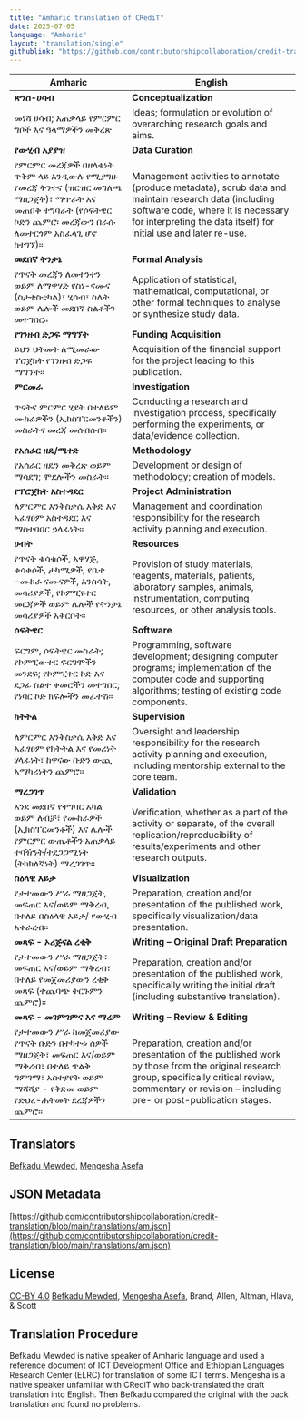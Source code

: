 ```yaml
---
title: "Amharic translation of CRediT"
date: 2025-07-05
language: "Amharic"
layout: "translation/single"
githublink: "https://github.com/contributorshipcollaboration/credit-translation/blob/main/translations/am.json"
---
```


| Amharic | English |
| --- | --- |
| **ጽንሰ-ሀሳብ** | **Conceptualization** |
| መነሻ ሀሳብ; አጠቃላይ የምርምር ግቦች እና ዓላማዎችን መቅረጽ | Ideas; formulation or evolution of overarching research goals and aims. |
| **የውሂብ አያያዝ** | **Data Curation** |
| የምርምር መረጃዎች በዘላቂነት ጥቅም ላይ እንዲውሉ የሚያግዙ የመረጃ ትንተና   (ዝርዝር መግለጫ ማዘጋጀት)፣ ማጥራት እና  መጠበቅ ተግባራት (የሶፍትዌር ኮድን ጨምሮ፡ መረጃውን በራሱ ለመተርጎም አስፈላጊ ሆኖ ከተገኘ)። | Management activities to annotate (produce metadata), scrub data and maintain research data (including software code, where it is necessary for interpreting the data itself) for initial use and later re-use. |
| **መደበኛ ትንታኔ** | **Formal Analysis** |
| የጥናት መረጃን ለመተንተን ወይም ለማዋሃድ የስነ-ናሙና (ስታቲስቲካል)፣ ሂሳብ፣ ስሌት ወይም ሌሎች መደበኛ ስልቶችን መተግበር። | Application of statistical, mathematical, computational, or other formal techniques to analyse or synthesize study data. |
| **የገንዘብ ድጋፍ ማግኘት** | **Funding Acquisition** |
| ይህን ህትመት ለሚመራው ፕሮጀክት የገንዘብ ድጋፍ ማግኘት። | Acquisition of the financial support for the project leading to this publication. |
| **ምርመራ** | **Investigation** |
| ጥናትና ምርምር ሂደት በተለይም ሙከራዎችን (ኢክስፐርመንቶችን)  መስራትና መረጃ መሰብሰብ። | Conducting a research and investigation process, specifically performing the experiments, or data/evidence collection. |
| **የአሰራር ዘዴ/ሜተድ** | **Methodology** |
| የአሰራር ዘዴን መቅረጽ ወይም ማሳደግ; ሞደሎችን መስራት። | Development or design of methodology; creation of models. |
| **የፕሮጀክት አስተዳደር** | **Project Administration** |
| ለምርምር እንቅስቃሴ እቅድ እና አፈፃፀም አስተዳደር እና ማስተባበር ኃላፊነት። | Management and coordination responsibility for the research activity planning and execution. |
| **ሀብት** | **Resources** |
| የጥናት ቁሳቁሶች, አዋሃጅ, ቁሳቁሶች, ታካሚዎች, የቤተ -ሙከራ ናሙናዎች, እንስሳት, መሳሪያዎች, የኮምፒዩተር መርጃዎች ወይም ሌሎች የትንታኔ መሳሪያዎች አቅርቦት። | Provision of study materials, reagents, materials, patients, laboratory samples, animals, instrumentation, computing resources, or other analysis tools. |
| **ሶፍትዌር** | **Software** |
| ፍርግም, ሶፍትዌር መስራት; የኮምፒውተር ፍርግሞችን መንደፍ; የኮምፒተር ኮድ እና ደጋፊ ስልተ ቀመሮችን መተግበር; የነባር  ኮድ ክፍሎችን መፈተሽ። | Programming, software development; designing computer programs; implementation of the computer code and supporting algorithms; testing of existing code components. |
| **ክትትል** | **Supervision** |
| ለምርምር እንቅስቃሴ እቅድ እና አፈፃፀም የክትትል እና የመሪነት ሃላፊነት፣ ከዋናው ቡድን ውጪ አማካሪነትን ጨምሮ። | Oversight and leadership responsibility for the research activity planning and execution, including mentorship external to the core team. |
| **ማረጋገጥ** | **Validation** |
| እንደ መደበኛ የተግባር አካል ወይም ለብቻ፣ የሙከራዎች (ኢክስፐርመንቶች) እና ሌሎች የምርምር ውጤቶችን አጠቃላይ ተባዥነት/ተደጋጋሚነት (ትክክለኛነት) ማረጋገጥ። | Verification, whether as a part of the activity or separate, of the overall replication/reproducibility of results/experiments and other research outputs. |
| **ስዕላዊ እይታ** | **Visualization** |
| የታተመውን ሥራ ማዘጋጀት, መፍጠር እና/ወይም ማቅረብ, በተለይ በስዕላዊ እይታ/ የውሂብ አቀራረብ። | Preparation, creation and/or presentation of the published work, specifically visualization/data presentation. |
| **መጻፍ - ኦሪጅናል ረቂቅ** | **Writing – Original Draft Preparation** |
| የታተመውን ሥራ ማዘጋጀት፣ መፍጠር እና/ወይም ማቅረብ፣ በተለይ የመጀመሪያውን ረቂቅ መጻፍ (ተጨባጭ ትርጉምን ጨምሮ)። | Preparation, creation and/or presentation of the published work, specifically writing the initial draft (including substantive translation). |
| **መጻፍ - መገምገምና እና ማረም** | **Writing – Review & Editing** |
| የታተመውን ሥራ ከመጀመሪያው የጥናት ቡድን በተካተቱ ሰዎች ማዘጋጀት፣ መፍጠር እና/ወይም ማቅረብ፣ በተለይ ጥልቅ ግምገማ፣ አስተያየት ወይም ማሻሻያ - የቅድመ ወይም የድህረ-ሕትመት ደረጃዎችን ጨምሮ። | Preparation, creation and/or presentation of the published work by those from the original research group, specifically critical review, commentary or revision – including pre- or post-publication stages. |

## Translators

[Befkadu  Mewded](https://orcid.org/https://orcid.org/0000-0002-2853-8430), [Mengesha  Asefa](https://orcid.org/https://orcid.org/0000-0002-6868-6390)

## JSON Metadata

[https://github.com/contributorshipcollaboration/credit-translation/blob/main/translations/am.json](https://github.com/contributorshipcollaboration/credit-translation/blob/main/translations/am.json)

## License

[CC-BY 4.0](https://creativecommons.org/licenses/by/4.0/) [Befkadu  Mewded](https://orcid.org/https://orcid.org/0000-0002-2853-8430), [Mengesha  Asefa](https://orcid.org/https://orcid.org/0000-0002-6868-6390), Brand, Allen, Altman, Hlava, & Scott

## Translation Procedure

Befkadu Mewded is native speaker of Amharic language and used a reference document of ICT Development Office and Ethiopian Languages Research Center (ELRC) for translation of some ICT terms. Mengesha is a native speaker unfamiliar with CRediT who back-translated the draft translation into English. Then Befkadu compared the original with the back translation and found no problems.